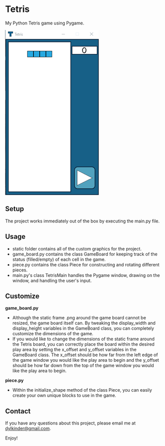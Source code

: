 # Tetris
My Python Tetris game using Pygame.

![alt text](readme_imgs/gameplay.gif)
## Setup
The project works immediately out of the box by executing the main.py file.

## Usage

<ul>
<li>static folder contains all of the custom graphics for the project.</li>  
<li>game_board.py contains the class GameBoard for keeping track of the status (filled/empty) of each cell in the game.</li>    
<li>piece.py contains the class Piece for constructing and rotating different pieces.</li>  
<li>main.py's class TetrisMain handles the Pygame window, drawing on the window, and handling the user's input.</li>  
</ul>

## Customize

<strong>game_board.py</strong><ul>
  <li>
   Although the static frame .png around the game board cannot be resized, the game board itself can. By tweaking the display_width
   and display_height variables in the GameBoard class, you can completely customize the dimensions of the game.</li>
  <li>
   If you would like to change the dimensions of the static frame around the Tetris board, you can correctly place the board within
   the desired play area by setting the x_offset and y_offset variables in the GameBoard class. The x_offset should be how far from
   the left edge of the game window you would like the play area to begin and the y_offset should be how far down from the top of 
   the game window you would like the play area to begin.</li>
</ul>
   
<strong>piece.py</strong><ul>
  <li>
   Within the initialize_shape method of the class Piece, you can easily create your own unique blocks to use in the game.
  </li>
</ul>
	
## Contact
If you have any questions about this project, please email me at dylkinder@gmail.com.

Enjoy!
